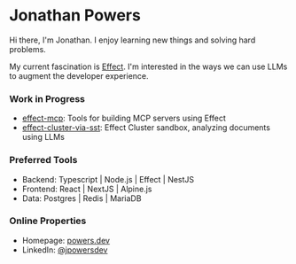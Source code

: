 # Jonathan Powers

Hi there, I'm Jonathan. I enjoy learning new things and solving hard problems. 

My current fascination is [Effect](https://github.com/effect-ts/effect). I'm interested in the ways we can use LLMs to augment the developer experience.

### Work in Progress
- [effect-mcp](https://github.com/jpowersdev/effect-mcp): Tools for building MCP servers using Effect
- [effect-cluster-via-sst](https://github.com/jpowersdev/effect-cluster-via-sst): Effect Cluster sandbox, analyzing documents using LLMs

### Preferred Tools
- Backend: Typescript | Node.js | Effect | NestJS
- Frontend: React | NextJS | Alpine.js
- Data: Postgres | Redis | MariaDB

### Online Properties
- Homepage: [powers.dev](https://powers.dev)
- LinkedIn: [@jpowersdev](https://linkedin.com/in/jpowersdev)
